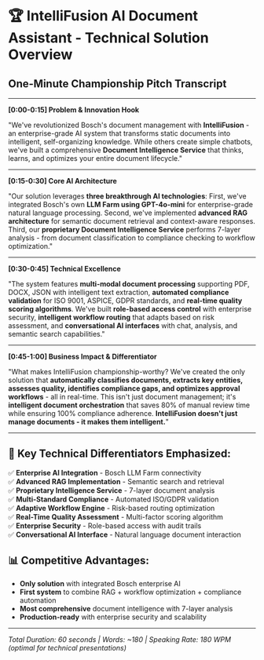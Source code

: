 # 🏆 IntelliFusion AI Document Assistant - Technical Solution Overview
## One-Minute Championship Pitch Transcript

---

**[0:00-0:15] Problem & Innovation Hook**

"We've revolutionized Bosch's document management with **IntelliFusion** - an enterprise-grade AI system that transforms static documents into intelligent, self-organizing knowledge. While others create simple chatbots, we've built a comprehensive **Document Intelligence Service** that thinks, learns, and optimizes your entire document lifecycle."

---

**[0:15-0:30] Core AI Architecture**

"Our solution leverages **three breakthrough AI technologies**: First, we've integrated Bosch's own **LLM Farm using GPT-4o-mini** for enterprise-grade natural language processing. Second, we've implemented **advanced RAG architecture** for semantic document retrieval and context-aware responses. Third, our **proprietary Document Intelligence Service** performs 7-layer analysis - from document classification to compliance checking to workflow optimization."

---

**[0:30-0:45] Technical Excellence**

"The system features **multi-modal document processing** supporting PDF, DOCX, JSON with intelligent text extraction, **automated compliance validation** for ISO 9001, ASPICE, GDPR standards, and **real-time quality scoring algorithms**. We've built **role-based access control** with enterprise security, **intelligent workflow routing** that adapts based on risk assessment, and **conversational AI interfaces** with chat, analysis, and semantic search capabilities."

---

**[0:45-1:00] Business Impact & Differentiator**

"What makes IntelliFusion championship-worthy? We've created the only solution that **automatically classifies documents, extracts key entities, assesses quality, identifies compliance gaps, and optimizes approval workflows** - all in real-time. This isn't just document management; it's **intelligent document orchestration** that saves 80% of manual review time while ensuring 100% compliance adherence. **IntelliFusion doesn't just manage documents - it makes them intelligent.**"

---

## 🎯 Key Technical Differentiators Emphasized:

✅ **Enterprise AI Integration** - Bosch LLM Farm connectivity  
✅ **Advanced RAG Implementation** - Semantic search and retrieval  
✅ **Proprietary Intelligence Service** - 7-layer document analysis  
✅ **Multi-Standard Compliance** - Automated ISO/GDPR validation  
✅ **Adaptive Workflow Engine** - Risk-based routing optimization  
✅ **Real-Time Quality Assessment** - Multi-factor scoring algorithm  
✅ **Enterprise Security** - Role-based access with audit trails  
✅ **Conversational AI Interface** - Natural language document interaction  

## 📊 Competitive Advantages:
- **Only solution** with integrated Bosch enterprise AI
- **First system** to combine RAG + workflow optimization + compliance automation
- **Most comprehensive** document intelligence with 7-layer analysis
- **Production-ready** with enterprise security and scalability

---
*Total Duration: 60 seconds | Words: ~180 | Speaking Rate: 180 WPM (optimal for technical presentations)*
